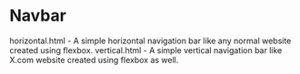 # Navbar
horizontal.html - A simple horizontal navigation bar like any normal website created using flexbox.
vertical.html - A simple vertical navigation bar like X.com website created using flexbox as well.
